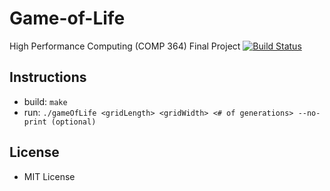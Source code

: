 # Game-of-Life
High Performance Computing (COMP 364) Final Project
[![Build Status](https://travis-ci.org/chernandez7/Game-of-Life.svg?branch=master)](https://travis-ci.org/chernandez7/Game-of-Life)

## Instructions ##
 - build:
    `make`
 - run:
    `./gameOfLife <gridLength> <gridWidth> <# of generations> --no-print (optional)`

## License ##
 - MIT License
